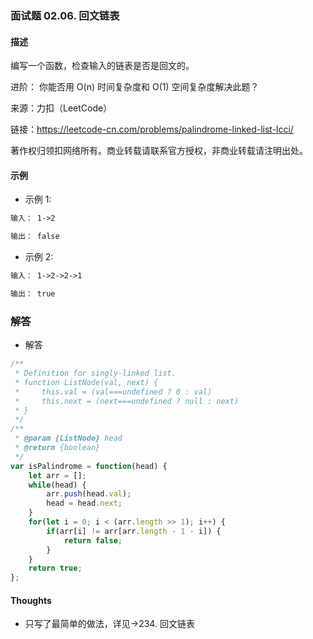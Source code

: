 ### 面试题 02.06. 回文链表

#### 描述

编写一个函数，检查输入的链表是否是回文的。

进阶：
你能否用 O(n) 时间复杂度和 O(1) 空间复杂度解决此题？


来源：力扣（LeetCode）

链接：https://leetcode-cn.com/problems/palindrome-linked-list-lcci/

著作权归领扣网络所有。商业转载请联系官方授权，非商业转载请注明出处。

#### 示例

+ 示例 1:
```md
输入： 1->2

输出： false 
```
+ 示例 2:
```md
输入： 1->2->2->1

输出： true 
```


### 解答

+ 解答 
```js
/**
 * Definition for singly-linked list.
 * function ListNode(val, next) {
 *     this.val = (val===undefined ? 0 : val)
 *     this.next = (next===undefined ? null : next)
 * }
 */
/**
 * @param {ListNode} head
 * @return {boolean}
 */
var isPalindrome = function(head) {
    let arr = [];
    while(head) {
        arr.push(head.val);
        head = head.next;
    }
    for(let i = 0; i < (arr.length >> 1); i++) {
        if(arr[i] != arr[arr.length - 1 - i]) {
            return false;
        }
    }
    return true;
};
```


#### Thoughts

+ 只写了最简单的做法，详见->234. 回文链表